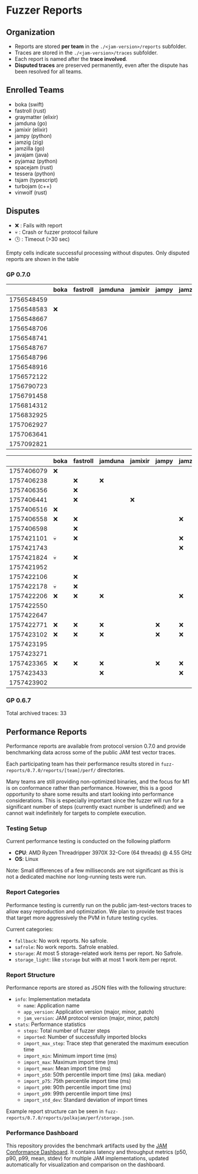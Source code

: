 # Fuzzer Reports

## Organization

- Reports are stored **per team** in the `./<jam-version>/reports` subfolder.  
- Traces are stored in the `./<jam-version>/traces` subfolder.  
- Each report is named after the **trace involved**.
- **Disputed traces** are preserved permanently, even after the dispute has been resolved for all teams.  

## Enrolled Teams

* boka (swift)
* fastroll (rust)
* graymatter (elixir)
* jamduna (go)
* jamixir (elixir)
* jampy (python)
* jamzig (zig)
* jamzilla (go)
* javajam (java)
* pyjamaz (python)
* spacejam (rust)
* tessera (python)
* tsjam (typescript)
* turbojam (c++)
* vinwolf (rust)

## Disputes

* ❌ : Fails with report
* 💀 : Crash or fuzzer protocol failure
* 🕒 : Timeout (>30 sec)

Empty cells indicate successful processing without disputes.
Only disputed reports are shown in the table

### GP 0.7.0

|            | boka | fastroll | jamduna | jamixir | jampy | jamzig | jamzilla | javajam | pyjamaz | spacejam | tessera |tsjam | turbojam | vinwolf |
|------------|------|----------|---------|---------|-------|--------|----------|---------|---------|----------|---------|------|----------|---------|
| 1756548459 |      |          |         |         |       |        |          |         |         |          |         |      |          |         |
| 1756548583 |  ❌  |          |         |         |       |        |          |         |         |          |   ❌    |      |    ❌    |         |
| 1756548667 |      |          |         |         |       |        |          |         |         |          |   ❌    |      |          |         |
| 1756548706 |      |          |         |         |       |        |          |         |         |          |         |      |          |         |
| 1756548741 |      |          |         |         |       |        |          |         |         |          |         |      |          |         |
| 1756548767 |      |          |         |         |       |        |          |         |         |          |   ❌    |      |          |         |
| 1756548796 |      |          |         |         |       |        |          |         |         |          |   ❌    |      |          |         | 
| 1756548916 |      |          |         |         |       |        |          |         |         |          |   ❌    |      |          |         | 
| 1756572122 |      |          |         |         |       |        |          |         |         |    ❌    |         |      |    ❌    |         |
| 1756790723 |      |          |         |         |       |        |          |         |         |          |         |      |          |         |
| 1756791458 |      |          |         |         |       |        |          |         |         |          |         |      |          |         |
| 1756814312 |      |          |         |         |       |        |          |         |         |          |         |      |          |         |
| 1756832925 |      |          |         |         |       |        |          |         |         |          |         |      |          |         |
| 1757062927 |      |          |         |         |       |        |          |         |         |          |   ❌    |      |          |         |
| 1757063641 |      |          |         |         |       |        |          |         |         |          |         |      |          |         |
| 1757092821 |      |          |         |         |       |        |          |         |         |          |         |      |          |         |

|            | boka | fastroll | jamduna | jamixir | jampy | jamzig | jamzilla | javajam | pyjamaz | spacejam | tessera |tsjam | turbojam | vinwolf |
|------------|------|----------|---------|---------|-------|--------|----------|---------|---------|----------|---------|------|----------|---------|
| 1757406079 |  ❌  |          |         |         |       |        |          |         |         |          |   ❌    |      |    ❌    |         |
| 1757406238 |      |    ❌    |   ❌    |         |       |        |          |         |         |          |   ❌    |      |    ❌    |   ❌    |
| 1757406356 |      |    ❌    |         |         |       |        |          |         |         |          |         |      |          |         |
| 1757406441 |      |    ❌    |         |   ❌    |       |        |    💀    |         |         |          |         |      |          |         |
| 1757406516 |  ❌  |          |         |         |       |        |          |         |         |          |   ❌    |      |          |         |
| 1757406558 |  ❌  |    ❌    |         |         |       |   ❌   |          |         |         |    ❌    |   ❌    |      |          |         |
| 1757406598 |      |    ❌    |         |         |       |        |    ❌    |         |         |    ❌    |   ❌    |      |    ❌    |         |
| 1757421101 |  💀  |    ❌    |         |         |       |   ❌   |          |         |         |    ❌    |   ❌    |      |    ❌    |         |
| 1757421743 |      |          |         |         |       |   ❌   |          |         |         |          |         |      |          |         |
| 1757421824 |  💀  |    ❌    |         |         |       |        |    ❌    |         |         |    ❌    |   ❌    |      |    ❌    |         |
| 1757421952 |      |          |         |         |       |        |          |         |         |    ❌    |   ❌    |      |          |   ❌    |
| 1757422106 |      |    ❌    |         |         |       |        |          |         |         |    ❌    |         |      |          |         |
| 1757422178 |  💀  |    ❌    |         |         |       |        |    ❌    |         |         |    ❌    |   ❌    |      |    ❌    |         |
| 1757422206 |  ❌  |    ❌    |   ❌    |         |       |   ❌   |          |   ❌    |         |    ❌    |   ❌    |      |    ❌    |   ❌    |
| 1757422550 |      |          |         |         |       |        |          |         |         |          |         |      |          |         |
| 1757422647 |      |          |         |         |       |        |          |         |         |          |   ❌    |      |          |         |
| 1757422771 |  ❌  |    ❌    |   ❌    |         |  ❌   |   ❌   |    ❌    |         |   ❌    |    ❌    |   ❌    |      |    ❌    |   ❌    |
| 1757423102 |  ❌  |    ❌    |   ❌    |         |  ❌   |   ❌   |    ❌    |         |   ❌    |    ❌    |   ❌    |      |    ❌    |   ❌    |
| 1757423195 |      |          |         |         |       |        |          |         |         |    ❌    |   ❌    |      |          |         |
| 1757423271 |      |          |         |         |       |        |          |         |         |          |         |      |    ❌    |         |
| 1757423365 |  ❌  |    ❌    |   ❌    |         |  ❌   |   ❌   |    ❌    |         |   ❌    |    ❌    |   ❌    |      |    ❌    |   ❌    |
| 1757423433 |      |          |   ❌    |         |       |   ❌   |          |         |   ❌    |    ❌    |   ❌    |      |          |   ❌    |
| 1757423902 |      |          |         |         |       |        |          |         |         |          |         |      |          |   ❌    |


### GP 0.6.7

Total archived traces: 33

## Performance Reports

Performance reports are available from protocol version 0.7.0 and provide
benchmarking data across some of the public JAM test vector traces.

Each participating team has their performance results stored in
`fuzz-reports/0.7.0/reports/[team]/perf/` directories.

Many teams are still providing non-optimized binaries, and the focus for M1 is
on conformance rather than performance. However, this is a good opportunity to
share some results and start looking into performance considerations. This is
especially important since the fuzzer will run for a significant number of steps
(currently exact number is undefined) and we cannot wait indefinitely for
targets to complete execution.

### Testing Setup

Current performance testing is conducted on the following platform
- **CPU**: AMD Ryzen Threadripper 3970X 32-Core (64 threads) @ 4.55 GHz
- **OS**: Linux

Note: Small differences of a few milliseconds are not significant as this is not
a dedicated machine nor long-running tests were run.

### Report Categories

Performance testing is currently run on the public jam-test-vectors traces to
allow easy reproduction and optimization. We plan to provide test traces that
target more aggressively the PVM in future testing cycles.

Current categories:
- `fallback`: No work reports. No safrole.
- `safrole`: No work reports. Safrole enabled.
- `storage`: At most 5 storage-related work items per report. No Safrole.
- `storage_light`: like `storage` but with at most 1 work item per reprot.

### Report Structure

Performance reports are stored as JSON files with the following structure:

- `info`: Implementation metadata
  - `name`: Application name
  - `app_version`: Application version (major, minor, patch)
  - `jam_version`: JAM protocol version (major, minor, patch)
- `stats`: Performance statistics
  - `steps`: Total number of fuzzer steps
  - `imported`: Number of successfully imported blocks
  - `import_max_step`: Trace step that generated the maximum execution time
  - `import_min`: Minimum import time (ms)
  - `import_max`: Maximum import time (ms)
  - `import_mean`: Mean import time (ms)
  - `import_p50`: 50th percentile import time (ms) (aka. median)
  - `import_p75`: 75th percentile import time (ms)
  - `import_p90`: 90th percentile import time (ms)
  - `import_p99`: 99th percentile import time (ms)
  - `import_std_dev`: Standard deviation of import times

Example report structure can be seen in `fuzz-reports/0.7.0/reports/polkajam/perf/storage.json`.

### Performance Dashboard

This repository provides the benchmark artifacts used by the
[JAM Conformance Dashboard](https://paritytech.github.io/jam-conformance-dashboard/).
It contains latency and throughput metrics (p50, p90, p99, mean, stdev)
for multiple JAM implementations, updated automatically for visualization
and comparison on the dashboard.
